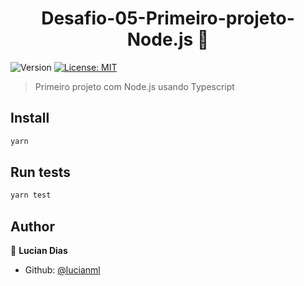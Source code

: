 <h1 align="center">Desafio-05-Primeiro-projeto-Node.js 👋</h1>
<p>
  <img alt="Version" src="https://img.shields.io/badge/version-1.0.0-blue.svg?cacheSeconds=2592000" />
  <a href="#" target="_blank">
    <img alt="License: MIT" src="https://img.shields.io/badge/License-MIT-yellow.svg" />
  </a>
</p>

> Primeiro projeto com Node.js usando Typescript

## Install

```sh
yarn
```

## Run tests

```sh
yarn test
```

## Author

👤 **Lucian Dias**

* Github: [@lucianml](https://github.com/lucianml)
